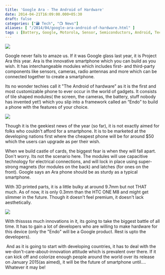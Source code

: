 ```yaml
---
title: 'Google Ara - The Android of Hardware'
date: 2014-04-21T16:09:00.000+05:30
draft: false
categories: ["🗃️ Tech", "📺 News"]
aliases: [ "/2014/04/google-ara-android-of-hardware.html" ]
tags : [Battery, Google, Motorola, Sensor, Semiconductors, Android, Technology, Gadgets, Project Ara, 3D printer, camera, modules, Digital life, smartphone]
---
```


  

[![](https://1.bp.blogspot.com/--Kn9bSE0E6I/U1Tun5B6ToI/AAAAAAAACRQ/LIY-Z_tBPSY/s1600/ara2blogpost.png)](https://1.bp.blogspot.com/--Kn9bSE0E6I/U1Tun5B6ToI/AAAAAAAACRQ/LIY-Z_tBPSY/s1600/ara2blogpost.png)

  

Google never fails to amaze us. If it was Google glass last year, it is Project Ara this year. Ara is the innovative smartphone which you can build as you wish. It has interchangeable modules which includes first- and third-party components like sensors, cameras, radio antennas and more which can be connected together to create a smartphone.  
  
Its no wonder techies call it "The Android of hardware" as it is the first and most customizable phone to ever occur in the world of gadgets. It consists of tile shaped modules( the screen, the cameras, the battery, stuff nobody has invented yet!) which you slip into a framework called an “Endo” to build a phone with the features of your choice.  
  

![](https://3.bp.blogspot.com/-OT9hUC2Fxcs/U1TxbLem5bI/AAAAAAAACRk/ePdWDGHEzh0/s1600/google-ara-project.jpg)

  
Though it is the geekiest news of the year (so far), it is not exactly aimed for folks who couldn't afford for a smartphone. It is to be marketed at the developing nations first where the cheapest phone will be for around $50 which the users can upgrade as per their wish.  
  
When we build castle of cards, the biggest fear is when they will fall apart. Don't worry. Its not the scenario here. The modules will use capacitive technology for electrical connections, and will lock in place using super-strong magnets (for modules on the back) and latches (for ones on the front). Google says an Ara phone should be as sturdy as a typical smartphone.  
  
With 3D printed parts, it is a little bulky at around 9.7mm but not THAT much. As of now, it is only 0.3mm than the HTC ONE M8 and might get slimmer in the future. Though it doesn't feel premium, it doesn't lack aesthetically.  

[![](https://3.bp.blogspot.com/-fDGv0e-XbwU/U1T0hV507VI/AAAAAAAACR0/-3f1OZUXJiY/s1600/motorola-ara-05-640x426.jpg)](https://3.bp.blogspot.com/-fDGv0e-XbwU/U1T0hV507VI/AAAAAAAACR0/-3f1OZUXJiY/s1600/motorola-ara-05-640x426.jpg)

  
With thisssss much innovations in it, its going to take the biggest battle of all time. It has to gain a lot of developers who are willing to make hardware for this device (only the "Endo" will be a Google product. Rest is upto the developers).  

 And as it is going to start with developing countries, it has to deal with the we-don't-care-about-innovation attitude which is prevalent over there. If it can kick off and colorize enough people around the world over its release on January 2015(as aimed), it will be the future of smartphone until.... Whatever it may be!